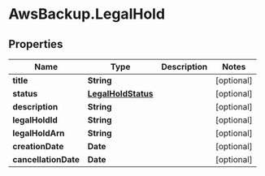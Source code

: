 # AwsBackup.LegalHold

## Properties

Name | Type | Description | Notes
------------ | ------------- | ------------- | -------------
**title** | **String** |  | [optional] 
**status** | [**LegalHoldStatus**](LegalHoldStatus.md) |  | [optional] 
**description** | **String** |  | [optional] 
**legalHoldId** | **String** |  | [optional] 
**legalHoldArn** | **String** |  | [optional] 
**creationDate** | **Date** |  | [optional] 
**cancellationDate** | **Date** |  | [optional] 


